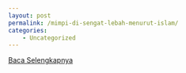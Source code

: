 ```yaml
---
layout: post
permalink: /mimpi-di-sengat-lebah-menurut-islam/
categories:
    - Uncategorized
---
```


[Baca Selengkapnya](/10)
